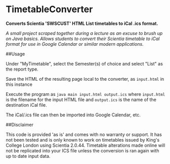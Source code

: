 # TimetableConverter
**Converts Scientia 'SWSCUST' HTML List timetables to iCal .ics format.**

*A small project scraped together during a lecture as an excuse to brush up on Java basics. Allows students to convert their Scientia timetable to iCal format for use in Google Calendar or similar modern applications.*

##Usage

Under "MyTimetable", select the Semester(s) of choice and select "List" as the report type.

Save the HTML of the resulting page local to the converter, as `input.html` in this instance

Execute the program as `java main input.html output.ics` where `input.html` is the filename for the input HTML file and `output.ics` is the name of the destination iCal file. 

The iCal/.ics file can then be imported into Google Calendar, etc.

##Disclaimer

This code is provided 'as is' and comes with no warranty or support. It has not been tested and is only known to work on timetables issued by King's College London using Scientia 2.0.44. Timetable alterations made online will not be replicated into your ICS file unless the conversion is ran again with up to date input data.
